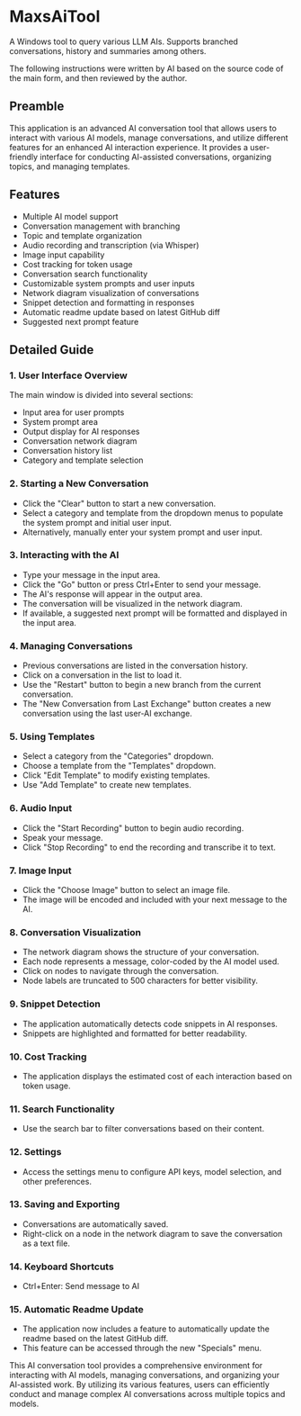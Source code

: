 # MaxsAiTool
A Windows tool to query various LLM AIs.  Supports branched conversations, history and summaries among others.

The following instructions were written by AI based on the source code of the main form, and then reviewed by the author.

## Preamble

This application is an advanced AI conversation tool that allows users to interact with various AI models, manage conversations, and utilize different features for an enhanced AI interaction experience. It provides a user-friendly interface for conducting AI-assisted conversations, organizing topics, and managing templates.

## Features

- Multiple AI model support
- Conversation management with branching
- Topic and template organization
- Audio recording and transcription (via Whisper)
- Image input capability
- Cost tracking for token usage
- Conversation search functionality
- Customizable system prompts and user inputs
- Network diagram visualization of conversations
- Snippet detection and formatting in responses
- Automatic readme update based on latest GitHub diff
- Suggested next prompt feature

## Detailed Guide

### 1. User Interface Overview

The main window is divided into several sections:
- Input area for user prompts
- System prompt area
- Output display for AI responses
- Conversation network diagram
- Conversation history list
- Category and template selection

### 2. Starting a New Conversation

- Click the "Clear" button to start a new conversation.
- Select a category and template from the dropdown menus to populate the system prompt and initial user input.
- Alternatively, manually enter your system prompt and user input.

### 3. Interacting with the AI

- Type your message in the input area.
- Click the "Go" button or press Ctrl+Enter to send your message.
- The AI's response will appear in the output area.
- The conversation will be visualized in the network diagram.
- If available, a suggested next prompt will be formatted and displayed in the input area.

### 4. Managing Conversations

- Previous conversations are listed in the conversation history.
- Click on a conversation in the list to load it.
- Use the "Restart" button to begin a new branch from the current conversation.
- The "New Conversation from Last Exchange" button creates a new conversation using the last user-AI exchange.

### 5. Using Templates

- Select a category from the "Categories" dropdown.
- Choose a template from the "Templates" dropdown.
- Click "Edit Template" to modify existing templates.
- Use "Add Template" to create new templates.

### 6. Audio Input

- Click the "Start Recording" button to begin audio recording.
- Speak your message.
- Click "Stop Recording" to end the recording and transcribe it to text.

### 7. Image Input

- Click the "Choose Image" button to select an image file.
- The image will be encoded and included with your next message to the AI.

### 8. Conversation Visualization

- The network diagram shows the structure of your conversation.
- Each node represents a message, color-coded by the AI model used.
- Click on nodes to navigate through the conversation.
- Node labels are truncated to 500 characters for better visibility.

### 9. Snippet Detection

- The application automatically detects code snippets in AI responses.
- Snippets are highlighted and formatted for better readability.

### 10. Cost Tracking

- The application displays the estimated cost of each interaction based on token usage.

### 11. Search Functionality

- Use the search bar to filter conversations based on their content.

### 12. Settings

- Access the settings menu to configure API keys, model selection, and other preferences.

### 13. Saving and Exporting

- Conversations are automatically saved.
- Right-click on a node in the network diagram to save the conversation as a text file.

### 14. Keyboard Shortcuts

- Ctrl+Enter: Send message to AI

### 15. Automatic Readme Update

- The application now includes a feature to automatically update the readme based on the latest GitHub diff.
- This feature can be accessed through the new "Specials" menu.

This AI conversation tool provides a comprehensive environment for interacting with AI models, managing conversations, and organizing your AI-assisted work. By utilizing its various features, users can efficiently conduct and manage complex AI conversations across multiple topics and models.